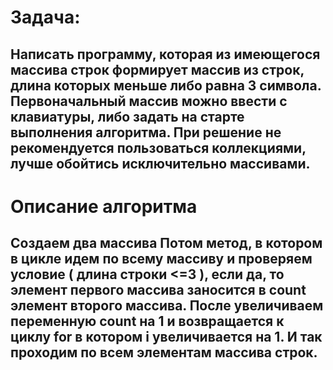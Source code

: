 # Задача:
## Написать программу, которая из имеющегося массива строк формирует массив из строк, длина которых меньше либо равна 3 символа. Первоначальный массив можно ввести с клавиатуры, либо задать на старте выполнения алгоритма. При решение не рекомендуется пользоваться коллекциями, лучше обойтись исключительно массивами.
# Описание алгоритма
## Создаем два массива  Потом метод, в котором в цикле идем по всему массиву и проверяем условие ( длина строки <=3 ), если да, то элемент первого массива заносится в count элемент второго массива. После  увеличиваем переменную count на 1 и возвращается к циклу for в котором i увеличивается на 1. И так проходим по всем элементам массива строк.